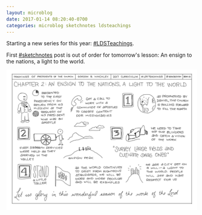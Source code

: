 ```yaml
---
layout: microblog
date: 2017-01-14 08:20:40-0700
categories: microblog sketchnotes ldsteachings
---
```

Starting a new series for this year: [#LDSTeachings](/categories/LDSTeachings).

First [#sketchnotes](/categories/sketchnotes) post is out of order for tomorrow's lesson: An ensign to the nations, a light to the world.

![Chapter 2 Sketchnote](/images/microblog/201701140820.jpg)